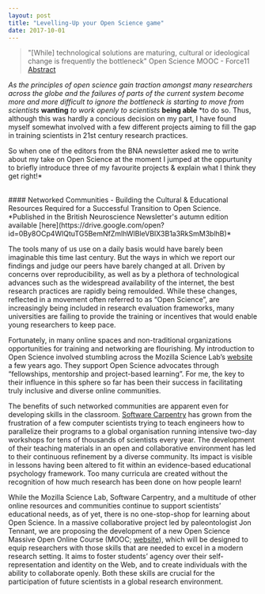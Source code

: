 ```yaml
---
layout: post
title: "Levelling-Up your Open Science game"
date: 2017-10-01
---
```


> "[While] technological solutions are maturing, cultural or ideological change is frequently the bottleneck" Open Science MOOC - Force11 [Abstract](https://docs.google.com/document/d/1eO1OlJX_5owiaE2gPeEQl5OfSQtjLhtkhlo6UZs1hQQ)

*As the principles of open science gain traction amongst many researchers across the globe and the failures of parts of the current system become more and more difficult to ignore the bottleneck is starting to move from scientists* **wanting** *to work openly to scientists* **being able** *to do so. Thus, although this was hardly a concious decision on my part, I have found myself somewhat involved with a few different projects aiming to fill the gap in training scientists in 21st century research practices.

So when one of the editors from the BNA newsletter asked me to write about my take on Open Science at the moment I jumped at the oppurtunity to briefly introduce three of my favourite projects & explain what I think they get right!*

<br>
#### Networked Communities - Building the Cultural & Educational Resources Required for a Successful Transition to Open Science.
*Published in the British Neuroscience Newsletter's autumn edition available [here](https://drive.google.com/open?id=0By8OCp4WlQtuTG5BemNfZmlhWlBleVBIX3B1a3RkSmM3blhB)*

The tools many of us use on a daily basis would have barely been imaginable this time last century. But the ways in which we report our findings and judge our peers have barely changed at all. Driven by concerns over reproducibility, as well as by a plethora of technological advances such as the widespread availability of the internet, the best research practices are rapidly being remoulded. While these changes, reflected in a movement often referred to as “Open Science”, are increasingly being included in research evaluation frameworks, many universities are failing to provide the training or incentives that would enable young researchers to keep pace.

Fortunately, in many online spaces and non-traditional organizations opportunities for training and networking are flourishing. My introduction to Open Science involved stumbling across the Mozilla Science Lab’s [website](http://www.science.mozilla.org) a few years ago. They support Open Science advocates through “fellowships, mentorship and project-based learning”. For me, the key to their influence in this sphere so far has been their success in facilitating truly inclusive and diverse online communities. 

The benefits of such networked communities are apparent even for developing skills in the classroom. [Software Carpentry](http://www.software-carpentry.org) has grown from the frustration of a few computer scientists trying to teach engineers how to parallelize their programs to a global organisation running intensive two-day workshops for tens of thousands of scientists every year. The development of their teaching materials in an open and collaborative environment has led to their continuous refinement by a diverse community. Its impact is visible in lessons having been altered to fit within an evidence-based educational psychology framework. Too many curricula are created without the recognition of how much research has been done on how people learn!

While the Mozilla Science Lab, Software Carpentry, and a multitude of other online resources and communities continue to support scientists’ educational needs, as of yet, there is no one-stop-shop for learning about Open Science. In a massive collaborative project led by paleontologist Jon Tennant, we are proposing the development of a new Open Science Massive Open Online Course (MOOC; [website](www.goo.gl/WP9WBw)), which will be designed to equip researchers with those skills that are needed to excel in a modern research setting. It aims to foster students’ agency over their self-representation and identity on the Web, and to create individuals with the ability to collaborate openly. Both these skills are crucial for the participation of future scientists in a global research environment.
